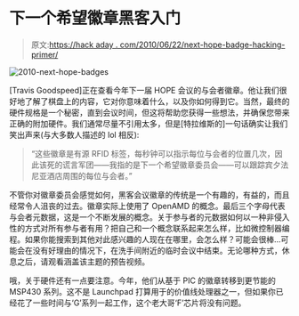 # 下一个希望徽章黑客入门

> 原文:[https://hack aday . com/2010/06/22/next-hope-badge-hacking-primer/](https://hackaday.com/2010/06/22/next-hope-badge-hacking-primer/)

![](../Images/b71b328e847fea6a3a432586f6bf9bbf.png "2010-next-hope-badges")

[Travis Goodspeed]正在查看今年下一届 HOPE 会议的与会者徽章。他让我们很好地了解了棋盘上的内容，它对你意味着什么，以及你如何得到它。当然，最终的硬件规格是一个秘密，直到会议时间，但这将帮助您获得一些想法，并确保您带来正确的附加硬件。我们通常尽量不引用太多，但是[特拉维斯的]一句话确实让我们笑出声来(与大多数人描述的 lol 相反):

> “这些徽章是有源 RFID 标签，每秒钟可以指示每位与会者的位置几次，因此该死的谎言军团——我指的是下一个希望徽章委员会——可以跟踪宾夕法尼亚酒店周围的每位与会者。”

不管你对徽章委员会感觉如何，黑客会议徽章的传统是一个有趣的，有益的，而且经常令人沮丧的过去。徽章实际上使用了 OpenAMD 的概念。最后三个字母代表与会者元数据，这是一个不断发展的概念。关于参与者的元数据如何以一种非侵入性的方式对所有参与者有用？把自己和一个概念联系起来怎么样，比如微控制器编程。如果你能搜索到其他对此感兴趣的人现在在哪里，会怎么样？可能会很棒…可能会在没有好理由的情况下，在洗手间附近的临时会议中结束。无论哪种方式，休息之后，请观看涵盖该主题的预告视频。

哦，关于硬件还有一点要注意。今年，他们从基于 PIC 的徽章转移到更节能的 MSP430 系列。这不是 Launchpad 打算用于的价值线处理器之一，但如果你已经花了一些时间与‘G’系列一起工作，这个老大哥‘F’芯片将没有问题。